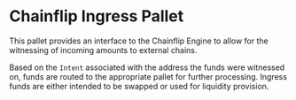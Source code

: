 # Chainflip Ingress Pallet

This pallet provides an interface to the Chainflip Engine to allow for the witnessing of incoming amounts to external chains.

Based on the `Intent` associated with the address the funds were witnessed on, funds are routed to the appropriate pallet for further processing. Ingress funds are either intended to be swapped or used for liquidity provision.